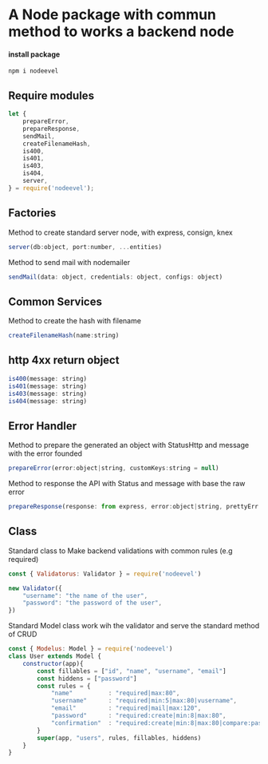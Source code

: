 # A Node package with commun method to works a backend node


#### install package
```
npm i nodeevel
```


## Require modules

```javascript
let { 
    prepareError, 
    prepareResponse, 
    sendMail,
    createFilenameHash, 
    is400, 
    is401, 
    is403, 
    is404,
    server,
} = require('nodeevel');
```

## Factories

Method to create standard server node, with express, consign, knex

```javascript
server(db:object, port:number, ...entities)
```

Method to send mail with nodemailer

```javascript
sendMail(data: object, credentials: object, configs: object)
```

## Common Services

Method to create the hash with filename

```javascript
createFilenameHash(name:string)
```

## http 4xx return object

```javascript
is400(message: string)
is401(message: string)
is403(message: string)
is404(message: string)
```

## Error Handler

Method to prepare the generated an object with StatusHttp and message with the error founded

```javascript
prepareError(error:object|string, customKeys:string = null)
```

Method to response the API with Status and message with base the raw error

```javascript
prepareResponse(response: from express, error:object|string, prettyErr: string = null)
```


## Class

Standard class to Make backend validations with common rules (e.g required)

```javascript
const { Validatorus: Validator } = require('nodeevel')

new Validator({
    "username": "the name of the user",
    "password": "the password of the user",
})
```

Standard Model class work wih the validator and serve the standard method of CRUD

```javascript
const { Modelus: Model } = require('nodeevel')
class User extends Model {
    constructor(app){
        const fillables = ["id", "name", "username", "email"]
        const hiddens = ["password"]
        const rules = {
            "name"          : "required|max:80",
            "username"      : "required|min:5|max:80|vusername",
            "email"         : "required|mail|max:120",
            "password"      : "required:create|min:8|max:80",
            "confirmation"  : "required:create|min:8|max:80|compare:password",
        }
        super(app, "users", rules, fillables, hiddens)
    }
}
```
